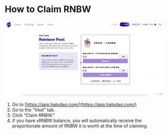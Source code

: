 # How to Claim RNBW

![](../../../.gitbook/assets/how-to-claim-rnbw.gif)

1. Go to [https://app.halodao.com/](https://app.halodao.com/)
2. Go to the “Vest” tab.
3. Click “Claim RNBW.”
4. If you have xRNBW balance, you will automatically receive the proportionate amount of RNBW it is worth at the time of claiming.

